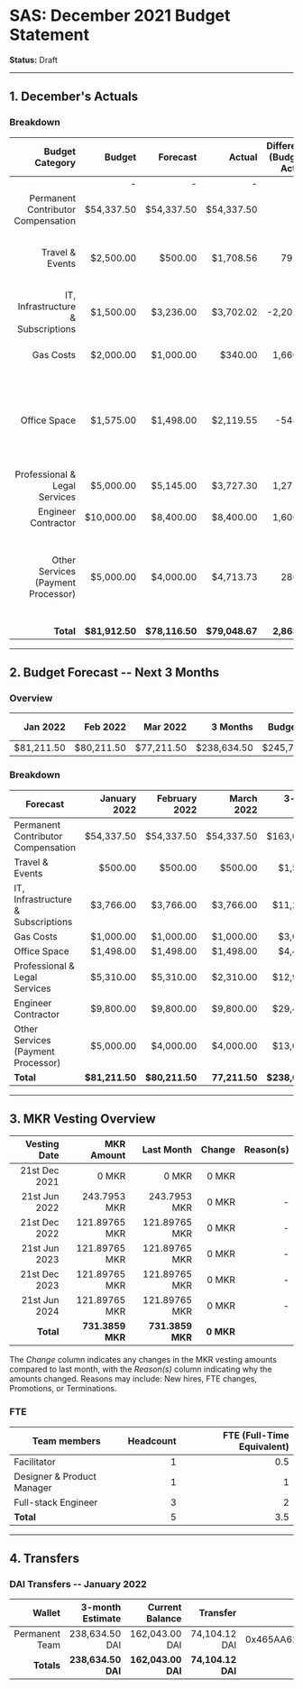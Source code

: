 # SAS: December 2021 Budget Statement

**Status:** Draft

---
## 1. December's Actuals

### Breakdown

| Budget Category                          | Budget       | Forecast      | Actual       |Difference (Budget - Actual)|Difference (Forecast - Actual)| Payments | Comment     |
|-----------------------------------------:|-------------:|--------------:|-------------:|---------------------------:|-----------------------------:|---------:|--------------:|
|                                          |             -|              -|             -|                           -|                             -|$79,166.50|              -|
| Permanent Contributor Compensation       |    $54,337.50|     $54,337.50|    $54,337.50|                           0|                             0|         -|               |  
| Travel & Events                          |     $2,500.00|        $500.00|     $1,708.56|                      791.44|                     -1,208.56|     -|Already made some bookings for an upcoming CU offsite|
| IT, Infrastructure & Subscriptions       |     $1,500.00|      $3,236.00|     $3,702.02|                   -2,202.02|                       -466.02|     -|Bought a few annual subscriptions for Tools|
| Gas Costs                                |     $2,000.00|      $1,000.00|       $340.00|                    1,660.00|                        660.00|     -|Less Transactions than planned|
| Office Space                             |     $1,575.00|      $1,498.00|     $2,119.55|                     -544.55|                       -621.55|     -|Some onetime costs (desks, contract changes in the month of operating CU)|
| Professional & Legal Services            |     $5,000.00|      $5,145.00|     $3,727.30|                    1,272.70|                      1,417.70|     -|Some of the work is delayed|
| Engineer Contractor                      |    $10,000.00|      $8,400.00|     $8,400.00|                    1,600.00|                             0|     -|
| Other Services (Payment Processor)       |     $5,000.00|      $4,000.00|     $4,713.73|                      286.27|                       -713.73|     -|Created multiple invoices to payment processor (some cost is variable per invoice)|
| **Total**                                |**$81,912.50**| **$78,116.50**|**$79,048.67**|                **2,863.83**|                   **-932.17**|**$79,166.60**|           -|

---

## 2. Budget Forecast -- Next 3 Months

### Overview

|  Jan 2022  |  Feb 2022  |  Mar 2022  |  3 Months  | Budget Cap | Total Budget Cap |
| ----------:| ----------:| ----------:| ----------:| ----------:| ----------------:|
|  $81,211.50|  $80,211.50|  $77,211.50| $238,634.50| $245,737.50|       $282,598.13|

### Breakdown

| Forecast                            | January 2022 | February 2022 |  March 2022 | 3-month Total |   Budget Cap  |
|-------------------------------------|-------------:|--------------:|------------:|--------------:|--------------:|
| Permanent Contributor Compensation  |    $54,337.50|     $54,337.50|   $54,337.50|    $163,012.50|    $163,012.50|
| Travel & Events                     |       $500.00|        $500.00|      $500.00|      $1,500.00|      $7,500.00|
| IT, Infrastructure & Subscriptions  |     $3,766.00|      $3,766.00|    $3,766.00|     $11,298.00|      $4,500.00|
| Gas Costs                           |     $1,000.00|      $1,000.00|    $1,000.00|      $3,000.00|      $6,000.00|
| Office Space                        |     $1,498.00|      $1,498.00|    $1,498.00|      $4,494.00|      $4,725.00|
| Professional & Legal Services       |     $5,310.00|      $5,310.00|    $2,310.00|     $12,930.00|     $15,000.00|
| Engineer Contractor                 |     $9,800.00|      $9,800.00|    $9,800.00|     $29,400.00|     $30,000.00|
| Other Services (Payment Processor)  |     $5,000.00|      $4,000.00|    $4,000.00|     $13,000.00|     $15,000.00|
| **Total**                           |**$81,211.50**| **$80,211.50**|**77,211.50**|**$238,634.50**|**$245,737.50**|


---

## 3. MKR Vesting Overview


|  Vesting Date         |       MKR Amount |    Last Month  |  Change |      Reason(s) |
|----------------------:|-----------------:|---------------:|--------:|---------------:|
|  21st Dec 2021        |       0 MKR      |          0 MKR |   0 MKR |                |
|  21st Jun 2022        |     243.7953 MKR |   243.7953 MKR |   0 MKR |              - |
|  21st Dec 2022        |    121.89765 MKR |  121.89765 MKR |   0 MKR |              - |
|  21st Jun 2023        |    121.89765 MKR |  121.89765 MKR |   0 MKR |              - |
|  21st Dec 2023        |    121.89765 MKR |  121.89765 MKR |   0 MKR |              - |
|  21st Jun 2024        |    121.89765 MKR |  121.89765 MKR |   0 MKR |              - |
|  **Total**            | **731.3859 MKR** |**731.3859 MKR**|**0 MKR**|                |

The *Change* column indicates any changes in the MKR vesting amounts compared to last month, with the *Reason(s)* column indicating why the amounts changed. Reasons may include: New hires, FTE changes, Promotions, or Terminations.

### FTE

| Team members              |Headcount|FTE (Full-Time Equivalent)|
|---------------------------|--------:|-------------------------:|
| Facilitator               |1        |0.5                       |
| Designer & Product Manager|1        |1                         |
| Full-stack Engineer       |3        |2                         |
| **Total**                 |5        |3.5                       |

---

## 4. Transfers

### DAI Transfers -- January 2022

|           Wallet|  3-month Estimate|   Current Balance|         Transfer|                         Multi-sig Address|
|----------------:|-----------------:|-----------------:|----------------:|-----------------------------------------:|
|   Permanent Team|    238,634.50 DAI|    162,043.00 DAI|    74,104.12 DAI|0x465AA62a82E220B331f5ECcA697c20E89554B298|
|       **Totals**|**238,634.50 DAI**|**162,043.00 DAI**|**74,104.12 DAI**|                                          |

